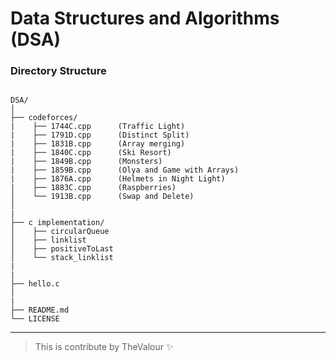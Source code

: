 # Data Structures and Algorithms (DSA) 


### Directory Structure
```

DSA/
│
├── codeforces/
|    ├── 1744C.cpp      (Traffic Light)
|    ├── 1791D.cpp      (Distinct Split)
|    ├── 1831B.cpp      (Array merging)
|    ├── 1840C.cpp      (Ski Resort)
|    ├── 1849B.cpp      (Monsters)
|    ├── 1859B.cpp      (Olya and Game with Arrays)
|    ├── 1876A.cpp      (Helmets in Night Light)
|    ├── 1883C.cpp      (Raspberries)
│    └── 1913B.cpp      (Swap and Delete)
│
|   
├── c implementation/
│    ├── circularQueue
│    ├── linklist
│    ├── positiveToLast
│    └── stack_linklist
|
|
├── hello.c
│
|
├── README.md
└── LICENSE

```
---

> This is contribute by TheValour ✨